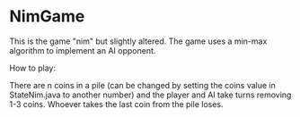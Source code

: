 # NimGame
This is the game "nim" but slightly altered. The game uses a min-max algorithm to implement an AI opponent.

How to play:

There are n coins in a pile (can be changed by setting the coins value in StateNim.java to another number) and the player and AI take turns removing 1-3 coins.
Whoever takes the last coin from the pile loses.
